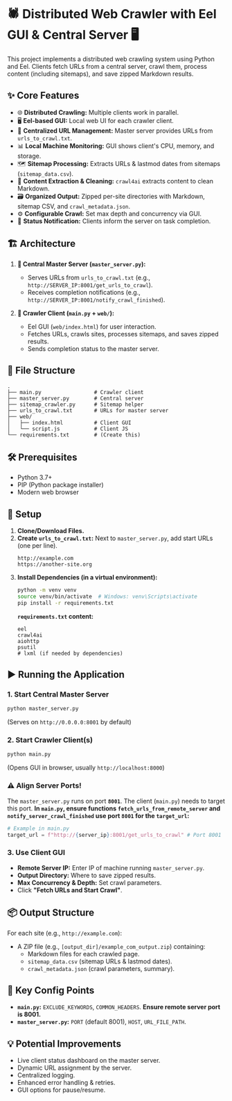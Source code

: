 # 🕷️ Distributed Web Crawler with Eel GUI & Central Server 🖥️

This project implements a distributed web crawling system using Python and Eel. Clients fetch URLs from a central server, crawl them, process content (including sitemaps), and save zipped Markdown results.

## ✨ Core Features

*   🌐 **Distributed Crawling:** Multiple clients work in parallel.
*   🖥️ **Eel-based GUI:** Local web UI for each crawler client.
*   🔗 **Centralized URL Management:** Master server provides URLs from `urls_to_crawl.txt`.
*   📊 **Local Machine Monitoring:** GUI shows client's CPU, memory, and storage.
*   🗺️ **Sitemap Processing:** Extracts URLs & lastmod dates from sitemaps (`sitemap_data.csv`).
*   📄 **Content Extraction & Cleaning:** `crawl4ai` extracts content to clean Markdown.
*   🗃️ **Organized Output:** Zipped per-site directories with Markdown, sitemap CSV, and `crawl_metadata.json`.
*   ⚙️ **Configurable Crawl:** Set max depth and concurrency via GUI.
*   🔔 **Status Notification:** Clients inform the server on task completion.

## 🏗️ Architecture

1.  **👑 Central Master Server (`master_server.py`):**
    *   Serves URLs from `urls_to_crawl.txt` (e.g., `http://SERVER_IP:8001/get_urls_to_crawl`).
    *   Receives completion notifications (e.g., `http://SERVER_IP:8001/notify_crawl_finished`).

2.  **🤖 Crawler Client (`main.py` + `web/`):**
    *   Eel GUI (`web/index.html`) for user interaction.
    *   Fetches URLs, crawls sites, processes sitemaps, and saves zipped results.
    *   Sends completion status to the master server.

## 📁 File Structure

```
.
├── main.py                 # Crawler client
├── master_server.py        # Central server
├── sitemap_crawler.py      # Sitemap helper
├── urls_to_crawl.txt       # URLs for master server
├── web/
│   ├── index.html          # Client GUI
│   └── script.js           # Client JS
└── requirements.txt        # (Create this)
```

## 🛠️ Prerequisites

*   Python 3.7+
*   PIP (Python package installer)
*   Modern web browser

## 🚀 Setup

1.  **Clone/Download Files.**
2.  **Create `urls_to_crawl.txt`:** Next to `master_server.py`, add start URLs (one per line).
    ```
    http://example.com
    https://another-site.org
    ```
3.  **Install Dependencies (in a virtual environment):**
    ```bash
    python -m venv venv
    source venv/bin/activate  # Windows: venv\Scripts\activate
    pip install -r requirements.txt
    ```
    **`requirements.txt` content:**
    ```
    eel
    crawl4ai
    aiohttp
    psutil
    # lxml (if needed by dependencies)
    ```

## ▶️ Running the Application

### 1. Start Central Master Server
```bash
python master_server.py
```
(Serves on `http://0.0.0.0:8001` by default)

### 2. Start Crawler Client(s)
```bash
python main.py
```
(Opens GUI in browser, usually `http://localhost:8000`)

### ⚠️ Align Server Ports!
The `master_server.py` runs on port **`8001`**. The client (`main.py`) needs to target this port.
**In `main.py`, ensure functions `fetch_urls_from_remote_server` and `notify_server_crawl_finished` use port `8001` for the `target_url`:**
```python
# Example in main.py
target_url = f"http://{server_ip}:8001/get_urls_to_crawl" # Port 8001
```

### 3. Use Client GUI
*   **Remote Server IP:** Enter IP of machine running `master_server.py`.
*   **Output Directory:** Where to save zipped results.
*   **Max Concurrency & Depth:** Set crawl parameters.
*   Click **"Fetch URLs and Start Crawl"**.

## 📦 Output Structure

For each site (e.g., `http://example.com`):
*   A ZIP file (e.g., `[output_dir]/example_com_output.zip`) containing:
    *   Markdown files for each crawled page.
    *   `sitemap_data.csv` (sitemap URLs & lastmod dates).
    *   `crawl_metadata.json` (crawl parameters, summary).

## 🔧 Key Config Points

*   **`main.py`:** `EXCLUDE_KEYWORDS`, `COMMON_HEADERS`. **Ensure remote server port is 8001.**
*   **`master_server.py`:** `PORT` (default 8001), `HOST`, `URL_FILE_PATH`.

## 💡 Potential Improvements

*   Live client status dashboard on the master server.
*   Dynamic URL assignment by the server.
*   Centralized logging.
*   Enhanced error handling & retries.
*   GUI options for pause/resume.
